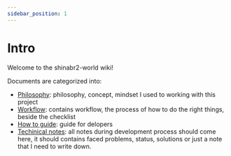 ```yaml
---
sidebar_position: 1
---
```


# Intro

Welcome to the shinabr2-world wiki!

Documents are categorized into:

- [Philosophy](category/philosophy): philosophy, concept, mindset I used to working with this project
- [Workflow](category/workflow): contains workflow, the process of how to do the right things, beside the checklist
- [How to guide](category/how-to-guide): guide for delopers
- [Techinical notes](category/techincal-notes): all notes during development process should come here, it should contains faced problems, status, solutions or just a note that I need to write down.

